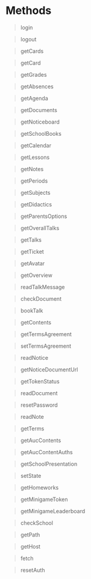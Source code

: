 # Methods

> login

> logout

> getCards

> getCard

> getGrades

> getAbsences

> getAgenda

> getDocuments

> getNoticeboard

> getSchoolBooks

> getCalendar

> getLessons

> getNotes

> getPeriods

> getSubjects

> getDidactics

> getParentsOptions

> getOverallTalks

> getTalks

> getTicket

> getAvatar

> getOverview

> readTalkMessage

> checkDocument

> bookTalk

> getContents

> getTermsAgreement

> setTermsAgreement

> readNotice

> getNoticeDocumentUrl

> getTokenStatus

> readDocument

> resetPassword

> readNote

> getTerms

> getAucContents

> getAucContentAuths

> getSchoolPresentation

> setState

> getHomeworks

> getMinigameToken

> getMinigameLeaderboard

> checkSchool

> getPath

> getHost

> fetch

> resetAuth
